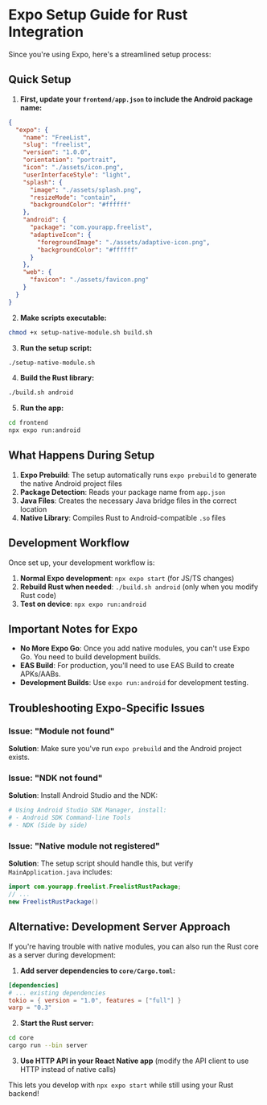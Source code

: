 # Expo Setup Guide for Rust Integration

Since you're using Expo, here's a streamlined setup process:

## Quick Setup

1. **First, update your `frontend/app.json` to include the Android package name:**

```json
{
  "expo": {
    "name": "FreeList",
    "slug": "freelist",
    "version": "1.0.0",
    "orientation": "portrait",
    "icon": "./assets/icon.png",
    "userInterfaceStyle": "light",
    "splash": {
      "image": "./assets/splash.png",
      "resizeMode": "contain",
      "backgroundColor": "#ffffff"
    },
    "android": {
      "package": "com.yourapp.freelist",
      "adaptiveIcon": {
        "foregroundImage": "./assets/adaptive-icon.png",
        "backgroundColor": "#ffffff"
      }
    },
    "web": {
      "favicon": "./assets/favicon.png"
    }
  }
}
```

2. **Make scripts executable:**
```bash
chmod +x setup-native-module.sh build.sh
```

3. **Run the setup script:**
```bash
./setup-native-module.sh
```

4. **Build the Rust library:**
```bash
./build.sh android
```

5. **Run the app:**
```bash
cd frontend
npx expo run:android
```

## What Happens During Setup

1. **Expo Prebuild**: The setup automatically runs `expo prebuild` to generate the native Android project files
2. **Package Detection**: Reads your package name from `app.json`
3. **Java Files**: Creates the necessary Java bridge files in the correct location
4. **Native Library**: Compiles Rust to Android-compatible `.so` files

## Development Workflow

Once set up, your development workflow is:

1. **Normal Expo development**: `npx expo start` (for JS/TS changes)
2. **Rebuild Rust when needed**: `./build.sh android` (only when you modify Rust code)
3. **Test on device**: `npx expo run:android`

## Important Notes for Expo

- **No More Expo Go**: Once you add native modules, you can't use Expo Go. You need to build development builds.
- **EAS Build**: For production, you'll need to use EAS Build to create APKs/AABs.
- **Development Builds**: Use `expo run:android` for development testing.

## Troubleshooting Expo-Specific Issues

### Issue: "Module not found"
**Solution**: Make sure you've run `expo prebuild` and the Android project exists.

### Issue: "NDK not found" 
**Solution**: Install Android Studio and the NDK:
```bash
# Using Android Studio SDK Manager, install:
# - Android SDK Command-line Tools
# - NDK (Side by side)
```

### Issue: "Native module not registered"
**Solution**: The setup script should handle this, but verify `MainApplication.java` includes:
```java
import com.yourapp.freelist.FreelistRustPackage;
// ...
new FreelistRustPackage()
```

## Alternative: Development Server Approach

If you're having trouble with native modules, you can also run the Rust core as a server during development:

1. **Add server dependencies to `core/Cargo.toml`:**
```toml
[dependencies]
# ... existing dependencies
tokio = { version = "1.0", features = ["full"] }
warp = "0.3"
```

2. **Start the Rust server:**
```bash
cd core
cargo run --bin server
```

3. **Use HTTP API in your React Native app** (modify the API client to use HTTP instead of native calls)

This lets you develop with `npx expo start` while still using your Rust backend!